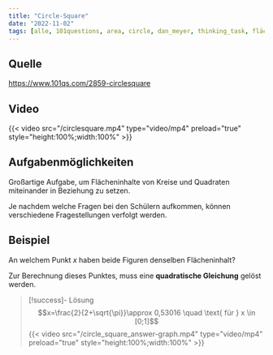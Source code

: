 ```yaml
---
title: "Circle-Square"
date: "2022-11-02"
tags: [alle, 101questions, area, circle, dan_meyer, thinking_task, flächeninhalt, kreis, math, quadrat, square, twitter, graph, schnittpunkt, intersection, parabel, parabola, quadratische_gleichung, quadratic]
---
```


## Quelle

https://www.101qs.com/2859-circlesquare

## Video 

{{< video src="/circlesquare.mp4" type="video/mp4" preload="true" style="height:100%;width:100%" >}}



## Aufgabenmöglichkeiten

Großartige Aufgabe, um Flächeninhalte von Kreise und Quadraten miteinander in Beziehung zu setzen. 

Je nachdem welche Fragen bei den Schülern aufkommen, können verschiedene Fragestellungen verfolgt werden.

## Beispiel

An welchem Punkt $x$ haben beide Figuren denselben Flächeninhalt?

Zur Berechnung dieses Punktes, muss eine **quadratische Gleichung** gelöst werden.

> [!success]- Lösung
> $$x=\frac{2}{2+\sqrt{\pi}}\approx 0,53016 \quad \text{ für } x \in [0;1]$$
> {{< video src="/circle_square_answer-graph.mp4" type="video/mp4" preload="true" style="height:100%;width:100%" >}} 
